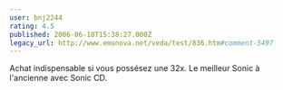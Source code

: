 ```yaml
---
user: bnj2244
rating: 4.5
published: 2006-06-18T15:38:27.000Z
legacy_url: http://www.emunova.net/veda/test/836.htm#comment-5497
---
```

Achat indispensable si vous possésez une 32x. Le meilleur Sonic à l'ancienne avec Sonic CD.